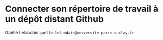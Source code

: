 # Connecter son répertoire de travail à un dépôt distant Github
Gaëlle Lelandais `gaelle.lelandais@universite-paris-saclay.fr`
